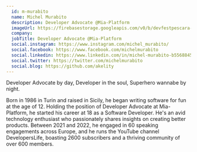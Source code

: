 ```yaml
---
  id: m-murabito
  name: Michel Murabito
  description: Developer Advocate @Mia-Platform
  imageUrl: https://firebasestorage.googleapis.com/v0/b/devfestpescara-2023.appspot.com/o/speakers%2Fm-murabito.png?alt=media&token=03a65148-01a0-4972-8895-8a0c3f65ee5c
  company: 
  jobTitle: Developer Advocate @Mia-Platform
  social.instagram: https://www.instagram.com/michel_murabito/
  social.facebook: https://www.facebook.com/michelmurabito
  social.linkedin: https://www.linkedin.com/in/michel-murabito-b5568845
  social.twitter: https://twitter.com/michelmurabito
  social.blog: https://github.com/akelity
---
```


Developer Advocate by day,
Developer in the soul,
Superhero wannabe by night.

Born in 1986 in Turin and raised in Sicily, he began writing software for fun at the age of 12. Holding the position of Developer Advocate at Mia-Platform, he started his career at 18 as a Software Developer. He's an avid technology enthusiast who passionately shares insights on creating better products. Between 2021 and 2022, he engaged in 60 speaking engagements across Europe, and he runs the YouTube channel DevelopersLife, boasting 2600 subscribers and a thriving community of over 600 members.

